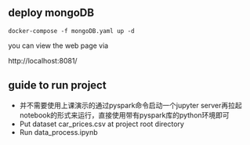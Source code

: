 ## deploy mongoDB

```shell
docker-compose -f mongoDB.yaml up -d
```

you can view the web page via

http://localhost:8081/

## guide to run project

- 并不需要使用上课演示的通过pyspark命令启动一个jupyter server再拉起notebook的形式来运行，直接使用带有pyspark库的python环境即可
- Put dataset car_prices.csv at project root directory
- Run data_process.ipynb

